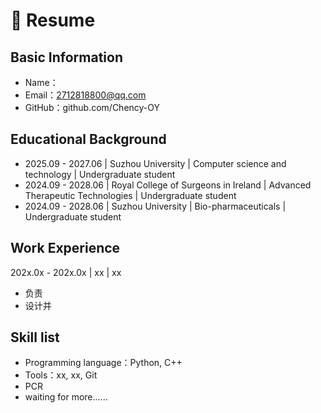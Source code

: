 # 📄 Resume

## Basic Information
- Name：
- Email：2712818800@qq.com
- GitHub：github.com/Chency-OY

## Educational Background
- 2025.09 - 2027.06 |           Suzhou University          |  Computer science and technology  | Undergraduate student
- 2024.09 - 2028.06 | Royal College of Surgeons in Ireland | Advanced Therapeutic Technologies | Undergraduate student
- 2024.09 - 2028.06 |           Suzhou University          |        Bio-pharmaceuticals        | Undergraduate student

## Work Experience
202x.0x - 202x.0x | xx | xx
- 负责 
- 设计并 

## Skill list
- Programming language：Python, C++
- Tools：xx, xx, Git
- PCR
- waiting for more......
